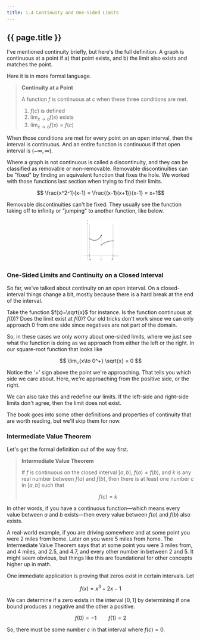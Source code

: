```yaml
---
title: 1.4 Continuity and One-Sided Limits
---
```


## {{ page.title }}

I've mentioned continuity briefly, but here's the full definition. A graph is continuous at a point if a) that point exists, and b) the limit also exists and matches the point.

Here it is in more formal language.

> **Continuity at a Point**
>
> A function $f$ is continuous at $c$ when these three conditions are met.
> 
> 1. $f(c)$ is defined
> 2. $\lim_{x\to c} f(x)$ exists
> 3. $\lim_{x\to c} f(x) = f(c)$

When those conditions are met for every point on an open interval, then the interval is continuous. And an entire function is continuous if that open interval is $(-\infty,\infty)$.

Where a graph is not continuous is called a discontinuity, and they can be classified as removable or non-removable. Removable discontinuities can be "fixed" by finding an equivalent function that fixes the hole. We worked with those functions last section when trying to find their limits.

$$ \frac{x^2-1}{x-1} = \frac{(x-1)(x+1)}{x-1} = x+1$$

Removable discontinuities can't be fixed. They usually see the function taking off to infinity or "jumping" to another function, like below.

<center><img src="../img/1.4-jump.png" width="100" alt="Non-removable jump discontinuity"></center>

### One-Sided Limits and Continuity on a Closed Interval

So far, we've talked about continuity on an open interval. On a closed-interval things change a bit, mostly because there is a hard break at the end of the interval.

Take the function $f(x)=\sqrt{x}$ for instance. Is the function continuous at $f(0)$? Does the limit exist at $f(0)$? Our old tricks don't work since we can only approach 0 from one side since negatives are not part of the domain.

So, in these cases we only worry about one-sided limits, where we just see what the function is doing as we approach from either the left or the right. In our square-root function that looks like

$$ \lim_{x\to 0^+} \sqrt{x} = 0 $$

Notice the '+' sign above the point we're approaching. That tells you which side we care about. Here, we're approaching from the positive side, or the right.

We can also take this and redefine our limits. If the left-side and right-side limits don't agree, then the limit does not exist.

The book goes into some other definitions and properties of continuity that are worth reading, but we'll skip them for now.

### Intermediate Value Theorem

Let's get the formal definition out of the way first.

> **Intermediate Value Theorem**
>
> If $f$ is continuous on the closed interval $[a,b]$, $f(a)\neq f(b)$, and $k$ is any real number between $f(a)$ and $f(b)$, then there is at least one number $c$ in $[a,b]$ such that
>
> $$f(c)=k$$

In other words, if you have a continuous function—which means every value between $a$ and $b$ exists—then every value between $f(a)$ and $f(b)$ also exists.

A real-world example, if you are driving somewhere and at some point you were 2 miles from home. Later on you were 5 miles from home. The Intermediate Value Theorem says that at some point you were 3 miles from, and 4 miles, and 2.5, and 4.7, and every other number in between 2 and 5. It might seem obvious, but things like this are foundational for other concepts higher up in math.

One immediate application is proving that zeros exist in certain intervals. Let

$$ f(x) = x^3 + 2x - 1 $$

We can determine if a zero exists in the interval $[0,1]$ by determining if one bound produces a negative and the other a positive.

$$ f(0) = - 1 \qquad f(1) = 2 $$

So, there must be some number $c$ in that interval where $f(c) = 0$.